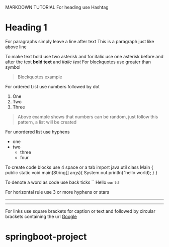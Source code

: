 MARKDOWN TUTORIAL
For heading use Hashtag
# Heading 1
For paragraphs simply leave a line after text
This is a paragraph just like above line

To make text bold use two asterisk and for italic use one asterisk before and after the text
**bold text** and *italic text*
For blockquotes use greater than symbol
> Blockquotes example

For ordered List use numbers followed by dot
1. One
2. Two
4. Three 

> Above example shows that numbers can be random, just follow this pattern, a list will be created

For unordered list use hyphens

- one
- two
  -  three
  -  four

To create code blocks use 4 space or a tab
    import java.util
    class Main {
        public static void main(String[] args){
            System.out.println("hello world);
        }
    }

To denote a word as code use back ticks ``
Hello `world`

For horizontal rule use 3 or more hyphens or stars

---
***

For links use square brackets for caption or text and followed by circular brackets containing the url
[Google](www.google.com)

# springboot-project
